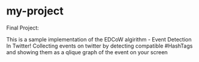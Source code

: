# my-project

Final Project:

This is a sample implementation of the EDCoW algirithm - Event Detection In Twitter!
Collecting events on twitter by detecting compatible #HashTags and showing them as a qlique graph of the event on your screen
